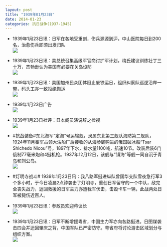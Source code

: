 ```yaml
---
layout: post
title: "1939年01月23日"
date: 2014-01-23
categories: 抗日战争(1937-1945)
---
```


<meta name="referrer" content="no-referrer" />

- 1939年1月23日讯：日军在各地受重创，伤兵源源到沪，中山医院每日到200名，治愈伤兵即须出发归队 <br/><img src="https://ww2.sinaimg.cn/large/aca367d8jw1ectto090twj208n0fk418.jpg" />

- 1939年1月23日讯：美总统召集高级军官商讨扩军计划，梅氏建议训练壮丁三十万，杰勃逊认为美国有必要在关岛设防 <br/><img src="https://ww1.sinaimg.cn/large/aca367d8jw1ectrxnm422j209z0brgnl.jpg" />

- 1939年1月23日讯：美国加州民众团体阻止废铁运日，组织纠察队巡逻沿岸一带，码头工亦一致拒绝搬运 <br/><img src="https://ww3.sinaimg.cn/large/aca367d8jw1ectq774a0fj20dy0bhtbm.jpg" />

- 1939年1月23日广告 <br/><img src="https://ww4.sinaimg.cn/large/aca367d8jw1ecthj1j2s4j20co0gvjuy.jpg" />

- 1939年1月23日社评：日本阁员演说辞之检视 <br/><img src="https://ww3.sinaimg.cn/large/aca367d8jw1ectcc02eb7j20n80y0tq2.jpg" />

- #抗战装备#东北海军“定海”号运输舰，隶属东北第三舰队海防第二舰队，1924年11月奉军占领大沽船厂后接收的从海参崴购进的俄国破冰船“Tsar Shichedo Nicou”号，1897年下水，排水量1100吨，航速10节。改装后装6门俄制77毫米炮和4挺机枪。1937年12月12日，该舰与"镇海"等舰一同自沉于青岛和刘公岛。 <br/><img src="https://ww2.sinaimg.cn/large/aca367d8jw1ect8ur89tzj209g03s0sq.jpg" />

- #灯明寺战斗# 1939年1月23日讯：我八路军挺进纵队曾国华支队雪夜急行军3个多小时，于今日凌晨2点钟袭击了灯明寺，重创日军留守的一个中队，敌完全丧失战力，返回救援的日军主力亦遭我军伏击，击毁卡车一辆，此战两处日军被毙伤近百人。 

- 1939年1月23日讯：参政员欢迎蒋议长 <br/><img src="https://ww3.sinaimg.cn/large/aca367d8jw1ect5e0qi9mj20810bj402.jpg" />

- 1939年1月23日讯：日军不断增援粤省，中国生力军亦向各路挺进。日图谋袭击四会并迂回肇庆之背，中国军队已严密防守。粤省府将讨论游击区域划分与组织方案。 <br/><img src="https://ww1.sinaimg.cn/large/aca367d8jw1ect3nel8vxj207m0xw7ae.jpg" />

